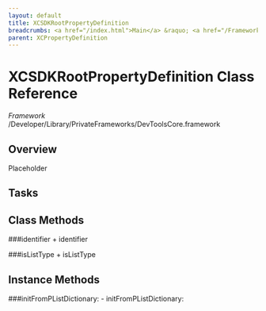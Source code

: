 ```yaml
---
layout: default
title: XCSDKRootPropertyDefinition
breadcrumbs: <a href="/index.html">Main</a> &raquo; <a href="/Frameworks.html">Framework</a> &raquo; <a href="/Frameworks/DevToolsCore.html">DevToolsCore</a> &raquo; XCSDKRootPropertyDefinition
parent: XCPropertyDefinition 
---
```

# XCSDKRootPropertyDefinition Class Reference

*Framework* /Developer/Library/PrivateFrameworks/DevToolsCore.framework

## Overview

Placeholder

## Tasks

## Class Methods

<a name="+identifier"></a>
###identifier
    + identifier

<a name="+isListType"></a>
###isListType
    + isListType

## Instance Methods

<a name="-initFromPListDictionary:"></a>
###initFromPListDictionary:
    - initFromPListDictionary:

